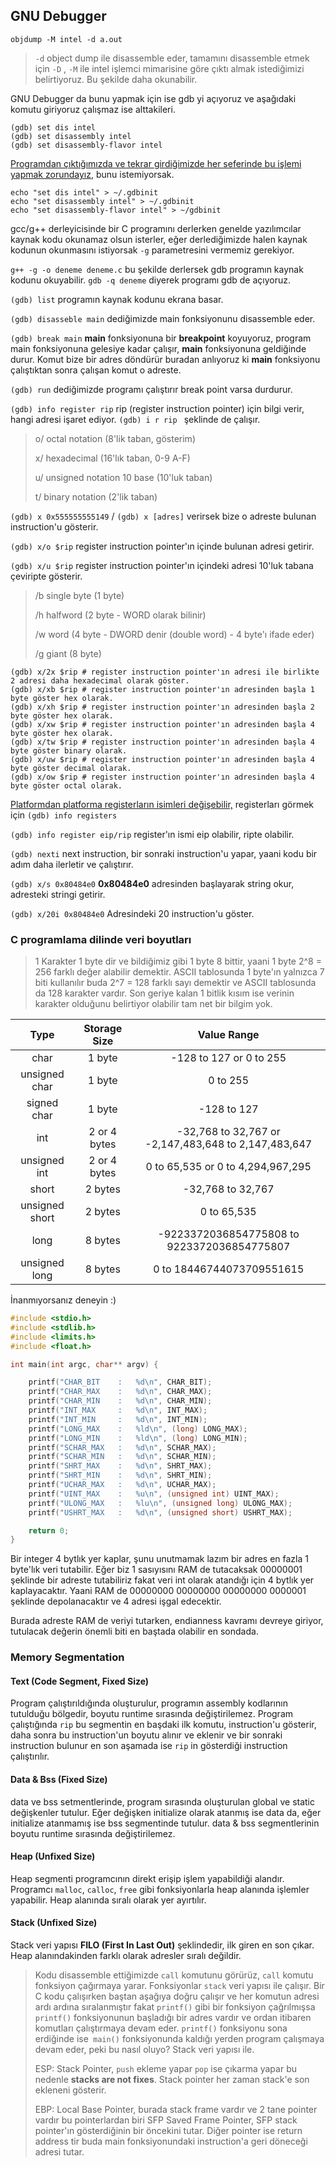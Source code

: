 ## GNU Debugger

`objdump -M intel -d a.out` 
> `-d` object dump ile disassemble eder, tamamını disassemble etmek için `-D` ,
> `-M` ile intel işlemci mimarisine göre çıktı almak istediğimizi belirtiyoruz. Bu şekilde daha okunabilir.

GNU Debugger da bunu yapmak için ise gdb yi açıyoruz ve aşağıdaki komutu giriyoruz çalışmaz ise alttakileri.
```shell
(gdb) set dis intel
(gdb) set disassembly intel
(gdb) set disassembly-flavor intel
```

<u>Programdan çıktığımızda ve tekrar girdiğimizde her seferinde bu işlemi yapmak zorundayız</u>, bunu istemiyorsak.

```shell
echo "set dis intel" > ~/.gdbinit
echo "set disassembly intel" > ~/.gdbinit
echo "set disassembly-flavor intel" > ~/gdbinit
```

gcc/g++ derleyicisinde bir  C programını derlerken genelde yazılımcılar kaynak kodu okunamaz olsun isterler, eğer derlediğimizde halen kaynak kodunun okunmasını istiyorsak `-g` parametresini vermemiz gerekiyor.

`g++ -g -o deneme deneme.c` bu şekilde derlersek gdb programın kaynak kodunu okuyabilir. `gdb -q deneme` diyerek programı gdb de açıyoruz.

`(gdb) list` programın kaynak kodunu ekrana basar.

`(gdb) disasseble main` dediğimizde main fonksiyonunu disassemble eder.

`(gdb) break main` **main** fonksiyonuna bir **breakpoint** koyuyoruz, program main fonksiyonuna gelesiye kadar çalışır, **main** fonksiyonuna geldiğinde durur. Komut bize bir adres döndürür buradan anlıyoruz ki **main** fonksiyonu çalıştıktan sonra çalışan komut o adreste.

`(gdb) run` dediğimizde programı çalıştırır break point varsa durdurur.

`(gdb) info register rip` rip (register instruction pointer) için bilgi verir, hangi adresi işaret ediyor. `(gdb) i r rip ` şeklinde de çalışır.



> o/ octal notation (8'lik taban, gösterim)
>
> x/ hexadecimal (16'lık taban, 0-9 A-F)
>
> u/ unsigned notation 10 base (10'luk taban)
>
> t/ binary notation (2'lik taban)



`(gdb) x 0x555555555149` / `(gdb) x [adres]` verirsek bize o adreste bulunan instruction'u gösterir.

`(gdb) x/o $rip` register instruction pointer'ın içinde bulunan adresi getirir.

`(gdb) x/u $rip`  register instruction pointer'ın içindeki adresi 10'luk tabana çeviripte gösterir.



> /b single byte (1 byte)
>
> /h halfword (2 byte - WORD olarak bilinir)
>
> /w word (4 byte - DWORD denir (double word) - 4 byte'ı ifade eder)
>
> /g giant (8 byte)

```shell
(gdb) x/2x $rip # register instruction pointer'ın adresi ile birlikte 2 adresi daha hexadecimal olarak göster.
(gdb) x/xb $rip # register instruction pointer'ın adresinden başla 1 byte göster hex olarak.
(gdb) x/xh $rip # register instruction pointer'ın adresinden başla 2 byte göster hex olarak.
(gdb) x/xw $rip # register instruction pointer'ın adresinden başla 4 byte göster hex olarak.
(gdb) x/tw $rip # register instruction pointer'ın adresinden başla 4 byte göster binary olarak.
(gdb) x/uw $rip # register instruction pointer'ın adresinden başla 4 byte göster decimal olarak.
(gdb) x/ow $rip # register instruction pointer'ın adresinden başla 4 byte göster octal olarak.
```



<u>Platformdan platforma registerların isimleri değişebilir,</u> registerları görmek için `(gdb) info registers`

`(gdb) info register eip/rip`  register'ın ismi eip olabilir, ripte olabilir.

`(gdb) nexti` next instruction, bir sonraki instruction'u yapar, yaani kodu bir adım daha ilerletir ve çalıştırır.

`(gdb) x/s 0x80484e0`  **0x80484e0** adresinden başlayarak string okur, adresteki stringi getirir.

`(gdb) x/20i 0x80484e0` Adresindeki 20 instruction'u göster.

### C programlama dilinde veri boyutları

> 1 Karakter 1 byte dir ve bildiğimiz gibi 1 byte 8 bittir, yaani 1 byte 2^8 = 256 farklı değer alabilir demektir. ASCII tablosunda 1 byte'ın yalnızca 7 biti kullanılır buda 2^7 = 128 farklı sayı demektir ve ASCII tablosunda da 128 karakter vardır. Son geriye kalan 1 bitlik kısım ise verinin karakter olduğunu belirtiyor olabilir tam net bir bilgim yok.

|      Type      | Storage Size |                     Value Range                      |
| :------------: | :----------: | :--------------------------------------------------: |
|      char      |    1 byte    |               -128 to 127 or 0 to 255                |
| unsigned char  |    1 byte    |                       0 to 255                       |
|  signed char   |    1 byte    |                     -128 to 127                      |
|      int       | 2 or 4 bytes | -32,768 to 32,767 or -2,147,483,648 to 2,147,483,647 |
|  unsigned int  | 2 or 4 bytes |          0 to 65,535 or 0 to 4,294,967,295           |
|     short      |   2 bytes    |                  -32,768 to 32,767                   |
| unsigned short |   2 bytes    |                     0 to 65,535                      |
|      long      |   8 bytes    |     -9223372036854775808 to 9223372036854775807      |
| unsigned long  |   8 bytes    |              0 to 18446744073709551615               |

İnanmıyorsanız deneyin :)

```c
#include <stdio.h>
#include <stdlib.h>
#include <limits.h>
#include <float.h>

int main(int argc, char** argv) {

    printf("CHAR_BIT    :   %d\n", CHAR_BIT);
    printf("CHAR_MAX    :   %d\n", CHAR_MAX);
    printf("CHAR_MIN    :   %d\n", CHAR_MIN);
    printf("INT_MAX     :   %d\n", INT_MAX);
    printf("INT_MIN     :   %d\n", INT_MIN);
    printf("LONG_MAX    :   %ld\n", (long) LONG_MAX);
    printf("LONG_MIN    :   %ld\n", (long) LONG_MIN);
    printf("SCHAR_MAX   :   %d\n", SCHAR_MAX);
    printf("SCHAR_MIN   :   %d\n", SCHAR_MIN);
    printf("SHRT_MAX    :   %d\n", SHRT_MAX);
    printf("SHRT_MIN    :   %d\n", SHRT_MIN);
    printf("UCHAR_MAX   :   %d\n", UCHAR_MAX);
    printf("UINT_MAX    :   %u\n", (unsigned int) UINT_MAX);
    printf("ULONG_MAX   :   %lu\n", (unsigned long) ULONG_MAX);
    printf("USHRT_MAX   :   %d\n", (unsigned short) USHRT_MAX);

    return 0;
}
```



Bir integer 4 bytlık yer kaplar, şunu unutmamak lazım bir adres en fazla 1 byte'lık veri tutabilir. Eğer biz 1 sasıyısını RAM de tutacaksak 00000001 şeklinde bir adreste tutabiliriz fakat veri int olarak atandığı için 4 bytlık yer kaplayacaktır. Yaani RAM de 00000000 00000000 00000000 0000001 şeklinde depolanacaktır ve 4 adresi işgal edecektir.

Burada adreste RAM de veriyi tutarken, endianness kavramı devreye giriyor, tutulacak değerin önemli biti en baştada olabilir en sondada.

### Memory Segmentation

#### Text (Code Segment, Fixed Size)

Program çalıştırıldığında oluşturulur, programın assembly kodlarının tutulduğu bölgedir, boyutu runtime sırasında değiştirilemez. Program çalıştığında `rip` bu segmentin en başdaki ilk komutu, instruction'u gösterir, daha sonra bu instruction'un boyutu alınır ve eklenir ve bir sonraki instruction bulunur en son aşamada ise `rip` in gösterdiği instruction çalıştırılır.

#### Data & Bss (Fixed Size)

data ve bss setmentlerinde, program sırasında oluşturulan global ve static değişkenler tutulur. Eğer değişken initialize olarak atanmış ise data da, eğer initialize atanmamış ise bss segmentinde tutulur. data & bss segmentlerinin boyutu runtime sırasında değiştirilemez.

#### Heap (Unfixed Size)

Heap segmenti programcının direkt erişip işlem yapabildiği alandır. Programcı `malloc`, `calloc`, `free` gibi fonksiyonlarla heap alanında işlemler yapabilir. Heap alanında sıralı olarak yer ayırtılır.

#### Stack (Unfixed Size)

Stack veri yapısı **FILO (First In Last Out)** şeklindedir, ilk giren en son çıkar. Heap alanındakinden farklı olarak adresler sıralı değildir.

> Kodu disassemble ettiğimizde `call` komutunu görürüz, `call` komutu fonksiyon çağırmaya yarar. Fonksiyonlar `stack` veri yapısı ile çalışır. Bir C kodu çalışırken baştan aşağıya doğru çalışır ve her komutun adresi ardı ardına sıralanmıştır fakat `printf()` gibi bir fonksiyon çağrılmışsa `printf()` fonksiyonunun başladığı bir adres vardır ve ordan itibaren komutları çalıştırmaya devam eder. `printf()` fonksiyonu sona erdiğinde ise` main()` fonksiyonunda kaldığı yerden program çalışmaya devam eder, peki bu nasıl oluyo? Stack veri yapısı ile.
>
> ESP: Stack Pointer, `push` ekleme yapar `pop` ise çıkarma yapar bu nedenle **stacks are not fixes**. Stack pointer her zaman stack'e son ekleneni gösterir.
>
> EBP: Local Base Pointer, burada stack frame vardır ve 2 tane pointer vardır bu pointerlardan biri SFP Saved Frame Pointer, SFP stack pointer'ın gösterdiğinin bir öncekini tutar. Diğer pointer ise return address tir buda main fonksiyonundaki instruction'a geri döneceği adresi tutar.




